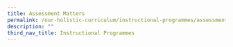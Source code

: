 ```yaml
---
title: Assessment Matters
permalink: /our-holistic-curriculum/instructional-programmes/assessment-matters
description: ""
third_nav_title: Instructional Programmes
---
```

